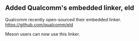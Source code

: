 ## Added Qualcomm's embedded linker, eld

Qualcomm recently open-sourced their embedded linker.
https://github.com/qualcomm/eld

Meson users can now use this linker.
